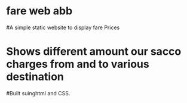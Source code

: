 # fare web abb
#A simple static website to display fare Prices

# Shows different amount our sacco charges from and to various destination

#Built suinghtml and CSS.